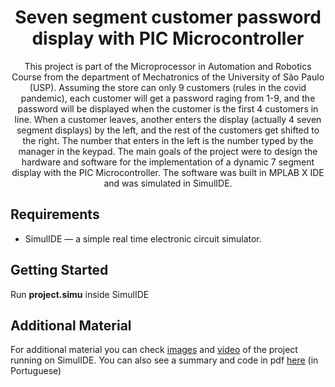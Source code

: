 <h1 align="center">
  Seven segment customer password display with PIC Microcontroller
</h1>

<p align="center">
    This project is part of the Microprocessor in Automation and Robotics Course from the department of Mechatronics of the University of São Paulo (USP).
    Assuming the store can only 9 customers (rules in the covid pandemic), each customer will get a password raging from 1-9, and the password will be displayed
    when the customer is the first 4 customers in line. When a customer leaves, another enters the display (actually 4 seven segment displays) by the left, and the rest of the customers get shifted to the right. The number that enters in the left is the number typed by the manager in the keypad. The main goals of the project were to design the hardware and software for the implementation of a dynamic 7 segment display with the PIC Microcontroller. The software was built in MPLAB X IDE and was simulated in SimulIDE.
</p>

## Requirements

- SimulIDE —  a simple real time electronic circuit simulator.

## Getting Started

Run **project.simu** inside SimulIDE

## Additional Material

For additional material you can check [images](https://github.com/BrunoScaglione/Seven-Segment-Display-PIC-Microcontroller/tree/main/images_simulide) and [video](https://github.com/BrunoScaglione/Seven-Segment-Display-PIC-Microcontroller/tree/main/video_simulide)
of the project running on SimulIDE. You can also see a summary and code in pdf [here](https://github.com/BrunoScaglione/Seven-Segment-Display-PIC-Microcontroller/blob/main/code_and_summary.pdf) (in Portuguese)
